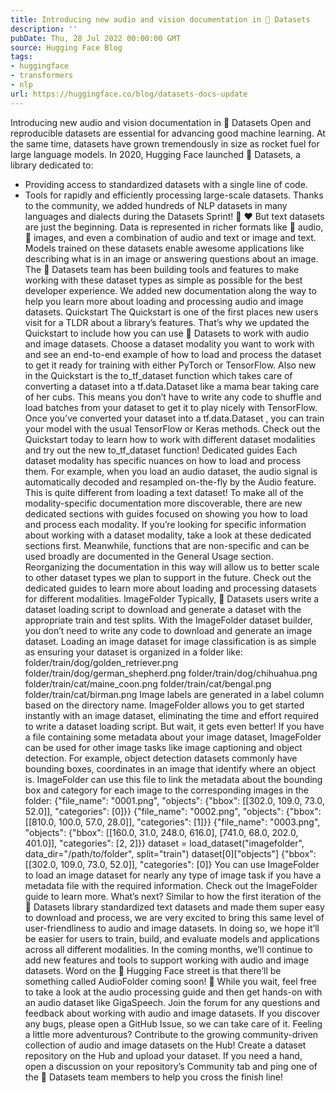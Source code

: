 ```yaml
---
title: Introducing new audio and vision documentation in 🤗 Datasets
description: ''
pubDate: Thu, 28 Jul 2022 00:00:00 GMT
source: Hugging Face Blog
tags:
- huggingface
- transformers
- nlp
url: https://huggingface.co/blog/datasets-docs-update
---
```


Introducing new audio and vision documentation in 🤗 Datasets
Open and reproducible datasets are essential for advancing good machine learning. At the same time, datasets have grown tremendously in size as rocket fuel for large language models. In 2020, Hugging Face launched 🤗 Datasets, a library dedicated to:
- Providing access to standardized datasets with a single line of code.
- Tools for rapidly and efficiently processing large-scale datasets.
Thanks to the community, we added hundreds of NLP datasets in many languages and dialects during the Datasets Sprint! 🤗 ❤️
But text datasets are just the beginning. Data is represented in richer formats like 🎵 audio, 📸 images, and even a combination of audio and text or image and text. Models trained on these datasets enable awesome applications like describing what is in an image or answering questions about an image.
The 🤗 Datasets team has been building tools and features to make working with these dataset types as simple as possible for the best developer experience. We added new documentation along the way to help you learn more about loading and processing audio and image datasets.
Quickstart
The Quickstart is one of the first places new users visit for a TLDR about a library’s features. That’s why we updated the Quickstart to include how you can use 🤗 Datasets to work with audio and image datasets. Choose a dataset modality you want to work with and see an end-to-end example of how to load and process the dataset to get it ready for training with either PyTorch or TensorFlow.
Also new in the Quickstart is the to_tf_dataset
function which takes care of converting a dataset into a tf.data.Dataset
like a mama bear taking care of her cubs. This means you don’t have to write any code to shuffle and load batches from your dataset to get it to play nicely with TensorFlow. Once you’ve converted your dataset into a tf.data.Dataset
, you can train your model with the usual TensorFlow or Keras methods.
Check out the Quickstart today to learn how to work with different dataset modalities and try out the new to_tf_dataset
function!
Dedicated guides
Each dataset modality has specific nuances on how to load and process them. For example, when you load an audio dataset, the audio signal is automatically decoded and resampled on-the-fly by the Audio
feature. This is quite different from loading a text dataset!
To make all of the modality-specific documentation more discoverable, there are new dedicated sections with guides focused on showing you how to load and process each modality. If you’re looking for specific information about working with a dataset modality, take a look at these dedicated sections first. Meanwhile, functions that are non-specific and can be used broadly are documented in the General Usage section. Reorganizing the documentation in this way will allow us to better scale to other dataset types we plan to support in the future.
Check out the dedicated guides to learn more about loading and processing datasets for different modalities.
ImageFolder
Typically, 🤗 Datasets users write a dataset loading script to download and generate a dataset with the appropriate train
and test
splits. With the ImageFolder
dataset builder, you don’t need to write any code to download and generate an image dataset. Loading an image dataset for image classification is as simple as ensuring your dataset is organized in a folder like:
folder/train/dog/golden_retriever.png
folder/train/dog/german_shepherd.png
folder/train/dog/chihuahua.png
folder/train/cat/maine_coon.png
folder/train/cat/bengal.png
folder/train/cat/birman.png
Image labels are generated in a label
column based on the directory name. ImageFolder
allows you to get started instantly with an image dataset, eliminating the time and effort required to write a dataset loading script.
But wait, it gets even better! If you have a file containing some metadata about your image dataset, ImageFolder
can be used for other image tasks like image captioning and object detection. For example, object detection datasets commonly have bounding boxes, coordinates in an image that identify where an object is. ImageFolder
can use this file to link the metadata about the bounding box and category for each image to the corresponding images in the folder:
{"file_name": "0001.png", "objects": {"bbox": [[302.0, 109.0, 73.0, 52.0]], "categories": [0]}}
{"file_name": "0002.png", "objects": {"bbox": [[810.0, 100.0, 57.0, 28.0]], "categories": [1]}}
{"file_name": "0003.png", "objects": {"bbox": [[160.0, 31.0, 248.0, 616.0], [741.0, 68.0, 202.0, 401.0]], "categories": [2, 2]}}
dataset = load_dataset("imagefolder", data_dir="/path/to/folder", split="train")
dataset[0]["objects"]
{"bbox": [[302.0, 109.0, 73.0, 52.0]], "categories": [0]}
You can use ImageFolder
to load an image dataset for nearly any type of image task if you have a metadata file with the required information. Check out the ImageFolder guide to learn more.
What’s next?
Similar to how the first iteration of the 🤗 Datasets library standardized text datasets and made them super easy to download and process, we are very excited to bring this same level of user-friendliness to audio and image datasets. In doing so, we hope it’ll be easier for users to train, build, and evaluate models and applications across all different modalities.
In the coming months, we’ll continue to add new features and tools to support working with audio and image datasets. Word on the 🤗 Hugging Face street is that there’ll be something called AudioFolder
coming soon! 🤫 While you wait, feel free to take a look at the audio processing guide and then get hands-on with an audio dataset like GigaSpeech.
Join the forum for any questions and feedback about working with audio and image datasets. If you discover any bugs, please open a GitHub Issue, so we can take care of it.
Feeling a little more adventurous? Contribute to the growing community-driven collection of audio and image datasets on the Hub! Create a dataset repository on the Hub and upload your dataset. If you need a hand, open a discussion on your repository’s Community tab and ping one of the 🤗 Datasets team members to help you cross the finish line!